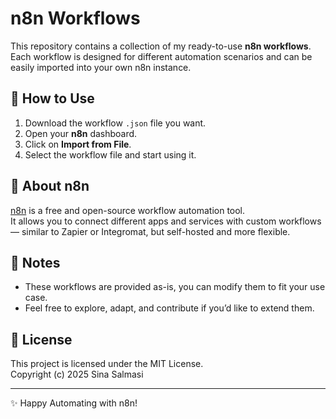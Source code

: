 # n8n Workflows
This repository contains a collection of my ready-to-use **n8n workflows**.  
Each workflow is designed for different automation scenarios and can be easily imported into your own n8n instance.

## 📂 How to Use
1. Download the workflow `.json` file you want.
2. Open your **n8n** dashboard.
3. Click on **Import from File**.
4. Select the workflow file and start using it.

## 🚀 About n8n
[n8n](https://n8n.io/) is a free and open-source workflow automation tool.  
It allows you to connect different apps and services with custom workflows — similar to Zapier or Integromat, but self-hosted and more flexible.

## 📌 Notes
- These workflows are provided as-is, you can modify them to fit your use case.
- Feel free to explore, adapt, and contribute if you’d like to extend them.

## 📜 License
This project is licensed under the MIT License.  
Copyright (c) 2025 Sina Salmasi

---
✨ Happy Automating with n8n!

